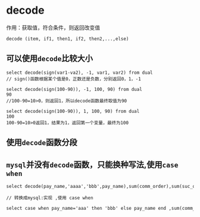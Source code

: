 # decode

作用：获取值，符合条件，则返回改变值

    decode (item, if1, then1, if2, then2,...,else)

## 可以使用`decode`比较大小

    select decode(sign(var1-va2), -1, var1, var2) from dual
    // sign()函数根据某个值是0，正数还是负数，分别返回0，1，-1

    select decode(sign(100-90)), -1, 100, 90) from dual
    90
    //100-90=10>0，则返回1，所以decode函数最终取值为90

    select decode(sign(100-90)), 1, 100, 90) from dual
    100
    100-90=10>0返回1，结果为1，返回第一个变量，最终为100

## 使用`decode`函数分段

## `mysql`并没有`decode`函数，只能换种写法,使用`case when`

```
select decode(pay_name,'aaaa','bbb',pay_name),sum(comm_order),sum(suc_order),sum(suc_amount) From  payment.order_tab  group by decode(pay_name,'aaaaa','bbbb',pay_name)

// 转换成mysql:实现 ,使用 case when
 
select case when pay_name='aaa' then 'bbb' else pay_name end ,sum(comm_order),sum(suc_order),sum(suc_amount) From  payment.order_tab  group by case when pay_name='aaa' then 'bbb' else pay_name end 

```


